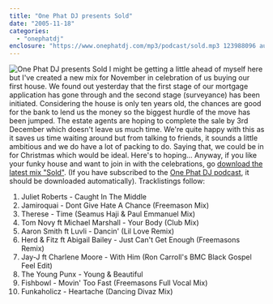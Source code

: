 ```yaml
---
title: "One Phat DJ presents Sold"
date: "2005-11-18"
categories: 
  - "onephatdj"
enclosure: "https://www.onephatdj.com/mp3/podcast/sold.mp3 123988096 audio/mpeg "
---
```


![One Phat DJ presents Sold](images/sold_sleeve_01.gif) I might be getting a little ahead of myself here but I've created a new mix for November in celebration of us buying our first house. We found out yesterday that the first stage of our mortgage application has gone through and the second stage (surveyance) has been initiated. Considering the house is only ten years old, the chances are good for the bank to lend us the money so the biggest hurdle of the move has been jumped. The estate agents are hoping to complete the sale by 3rd December which doesn't leave us much time. We're quite happy with this as it saves us time waiting around but from talking to friends, it sounds a little ambitious and we do have a lot of packing to do. Saying that, we could be in for Christmas which would be ideal. Here's to hoping... Anyway, if you like your funky house and want to join in with the celebrations, go [download the latest mix "Sold"](https://www.funkyhousetunes.com/mp3/onephatdj/sold.mp3 "Direct download from Funky House Tunes"). (If you have subscribed to the [One Phat DJ podcast](https://www.simonjobling.com/podcasts/onephatdj.xml), it should be downloaded automatically). Tracklistings follow:

1. Juliet Roberts - Caught In The Middle
2. Jamiroquai - Dont Give Hate A Chance (Freemason Mix)
3. Therese - Time (Seamus Haji & Paul Emmanuel Mix)
4. Tom Novy ft Michael Marshall - Your Body (Club Mix)
5. Aaron Smith ft Luvli - Dancin' (Lil Love Remix)
6. Herd & Fitz ft Abigail Bailey - Just Can't Get Enough (Freemasons Remix)
7. Jay-J ft Charlene Moore - With Him (Ron Carroll's BMC Black Gospel Feel Edit)
8. The Young Punx - Young & Beautiful
9. Fishbowl - Movin' Too Fast (Freemasons Full Vocal Mix)
10. Funkaholicz - Heartache (Dancing Divaz Mix)
